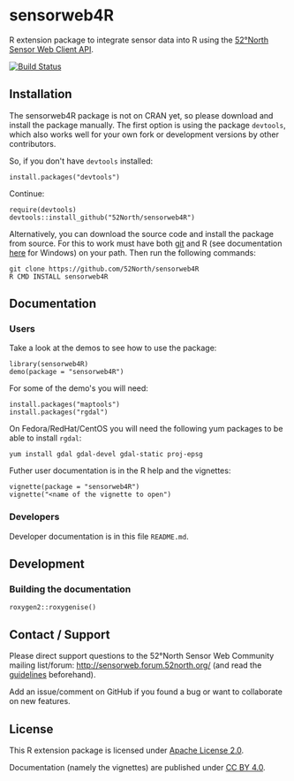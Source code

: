 # sensorweb4R

R extension package to integrate sensor data into R using the [52°North Sensor Web Client API](https://wiki.52north.org/bin/view/SensorWeb/SensorWebClientRESTInterface).

[![Build Status](https://travis-ci.org/52North/sensorweb4R.png?branch=master)](https://travis-ci.org/52North/sensorweb4R)

## Installation

The sensorweb4R package is not on CRAN yet, so please download and install the package manually. The first option is using the package ``devtools``, which also works well for your own fork or development versions by other contributors.

So, if you don't have ``devtools`` installed:
```
install.packages("devtools")
```
Continue:
```
require(devtools)
devtools::install_github("52North/sensorweb4R")
```

Alternatively, you can download the source code and install the package from source. For this to work must have both [git](http://git-scm.com/downloads) and R (see documentation [here](http://cran.r-project.org/bin/windows/base/rw-FAQ.html#Rcmd-is-not-found-in-my-PATH_0021) for Windows) on your path. Then run the following commands:


```
git clone https://github.com/52North/sensorweb4R
R CMD INSTALL sensorweb4R
```

## Documentation

### Users

Take a look at the demos to see how to use the package:

```
library(sensorweb4R)
demo(package = "sensorweb4R")
```

For some of the demo's you will need:

```
install.packages("maptools")
install.packages("rgdal")
```
On Fedora/RedHat/CentOS you will need the following yum packages to be able to install ```rgdal```:
```
yum install gdal gdal-devel gdal-static proj-epsg
```

Futher user documentation is in the R help and the vignettes:

```
vignette(package = "sensorweb4R")
vignette("<name of the vignette to open")

```

### Developers 

Developer documentation is in this file ``README.md``.

## Development

### Building the documentation

```{r}
roxygen2::roxygenise()
```

## Contact / Support

Please direct support questions to the 52°North Sensor Web Community mailing list/forum: http://sensorweb.forum.52north.org/ (and read the [guidelines](http://52north.org/resources/mailing-list-and-forums/mailinglist-guidelines) beforehand).

Add an issue/comment on GitHub if you found a bug or want to collaborate on new features.

## License

This R extension package is licensed under [Apache License 2.0](https://www.tldrlegal.com/l/apache2).

Documentation (namely the vignettes) are published under [CC BY 4.0](http://creativecommons.org/licenses/by/4.0/).
